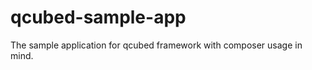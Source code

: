 qcubed-sample-app
=================

The sample application for qcubed framework with composer usage in mind.